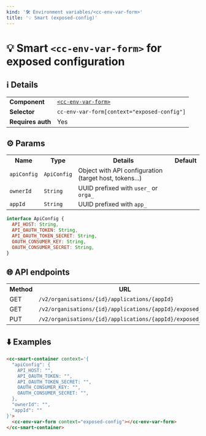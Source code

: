 ```yaml
---
kind: '🛠 Environment variables/<cc-env-var-form>'
title: '💡 Smart (exposed-config)'
---
```

# 💡 Smart `<cc-env-var-form>` for exposed configuration

## ℹ️ Details

<table>
  <tr><td><strong>Component    </strong> <td><a href="https://www.clever-cloud.com/doc/clever-components/?path=/story/🛠-environment-variables-cc-env-var-form--data-loaded-with-context-exposed-config"><code>&lt;cc-env-var-form&gt;</code></a>
  <tr><td><strong>Selector     </strong> <td><code>cc-env-var-form[context="exposed-config"]</code>
  <tr><td><strong>Requires auth</strong> <td>Yes
</table>

## ⚙️ Params

<table>
  <tr><th>Name                   <th>Type                   <th>Details                                                     <th>Default
  <tr><td><code>apiConfig</code> <td><code>ApiConfig</code> <td>Object with API configuration (target host, tokens...)      <td>
  <tr><td><code>ownerId</code>   <td><code>String</code>    <td>UUID prefixed with <code>user_</code> or <code>orga_</code> <td>
  <tr><td><code>appId</code>     <td><code>String</code>    <td>UUID prefixed with <code>app_</code>                        <td>
</table>

```js
interface ApiConfig {
  API_HOST: String,
  API_OAUTH_TOKEN: String,
  API_OAUTH_TOKEN_SECRET: String,
  OAUTH_CONSUMER_KEY: String,
  OAUTH_CONSUMER_SECRET: String,
}
```

## 🌐 API endpoints

<!-- List API endpoints used by the component here with the details. -->

<table>
  <tr><th>Method <th>URL                                                               <th>Cache?
  <tr><td>GET    <td><code>/v2/organisations/{id}/applications/{appId}</code>             <td>Default
  <tr><td>GET    <td><code>/v2/organisations/{id}/applications/{appId}/exposed_env</code> <td>Default
  <tr><td>PUT    <td><code>/v2/organisations/{id}/applications/{appId}/exposed_env</code> <td>Default
</table>

## ⬇️️ Examples

```html
<cc-smart-container context='{
  "apiConfig": {
    API_HOST: "",
    API_OAUTH_TOKEN: "",
    API_OAUTH_TOKEN_SECRET: "",
    OAUTH_CONSUMER_KEY: "",
    OAUTH_CONSUMER_SECRET: "",
  },
  "ownerId": "",
  "appId": ""
}'>
  <cc-env-var-form context="exposed-config"></cc-env-var-form>
</cc-smart-container>
```
